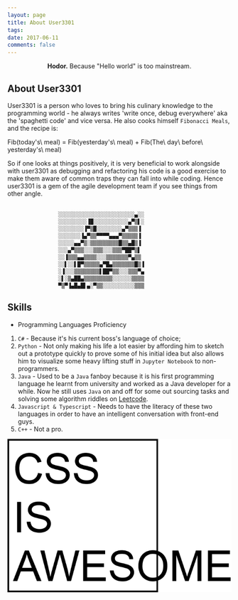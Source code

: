 ```yaml
---
layout: page
title: About User3301
tags: 
date: 2017-06-11
comments: false
---
```


<center> <b>Hodor.</b> Because "Hello world" is too mainstream.</center>

## About User3301
User3301 is a person who loves to bring his culinary knowledge to the programming world - he always writes 'write once, debug everywhere' aka the 'spaghetti code' and vice versa. He also cooks himself `Fibonacci Meals`, and the recipe is:
<script type="text/javascript" async src="https://cdn.mathjax.org/mathjax/latest/MathJax.js?config=TeX-MML-AM_CHTML"> </script>
Fib(today's\ meal) = Fib(yesterday's\ meal) + Fib(The\ day\ before\ yesterday's\ meal)


 So if one looks at things positively, it is very beneficial to work alongside with user3301 as debugging and refactoring his code is a good exercise to make them aware of common traps they can fall into while coding. Hence user3301 is a gem of the agile development team if you see things from other angle.

```

                ░░░░░░░░░░░░░░░░░░░░░░░░▄░░
                ░░░░░░░░░▐█░░░░░░░░░░░▄▀▒▌░
                ░░░░░░░░▐▀▒█░░░░░░░░▄▀▒▒▒▐
                ░░░░░░░▐▄▀▒▒▀▀▀▀▄▄▄▀▒▒▒▒▒▐
                ░░░░░▄▄▀▒░▒▒▒▒▒▒▒▒▒█▒▒▄█▒▐
                ░░░▄▀▒▒▒░░░▒▒▒░░░▒▒▒▀██▀▒▌
                ░░▐▒▒▒▄▄▒▒▒▒░░░▒▒▒▒▒▒▒▀▄▒▒
                ░░▌░░▌█▀▒▒▒▒▒▄▀█▄▒▒▒▒▒▒▒█▒▐
                ░▐░░░▒▒▒▒▒▒▒▒▌██▀▒▒░░░▒▒▒▀▄
                ░▌░▒▄██▄▒▒▒▒▒▒▒▒▒░░░░░░▒▒▒▒
                ▀▒▀▐▄█▄█▌▄░▀▒▒░░░░░░░░░░▒▒▒
```

<!-- User3301 is also a long time lurker in [Imgur.com](https://imgur.com/). Unlike most imgurians, user3301 is never being toxic towards redditors. -->

## Skills
* Programming Languages Proficiency 
1. `C#` - Because it's his current boss's language of choice;
2. `Python` - Not only making his life a lot easier by affording him to sketch out a prototype quickly to prove some of his initial idea but also allows him to visualize some heavy lifting stuff in `Jupyter Notebook` to non-programmers.
3. `Java` - Used to be a `Java` fanboy because it is his first programming language he learnt from university and worked as a Java developer for a while. Now he still uses `Java` on and off for some out sourcing tasks and solving some algorithm riddles on [Leetcode](https://leetcode.com/user3301/).
4. `Javascript & Typescript` - Needs to have the literacy of these two languages in order to have an intelligent conversation with front-end guys.
5. `C++` - Not a pro.

![css is awesome](assets\img\css.png)

